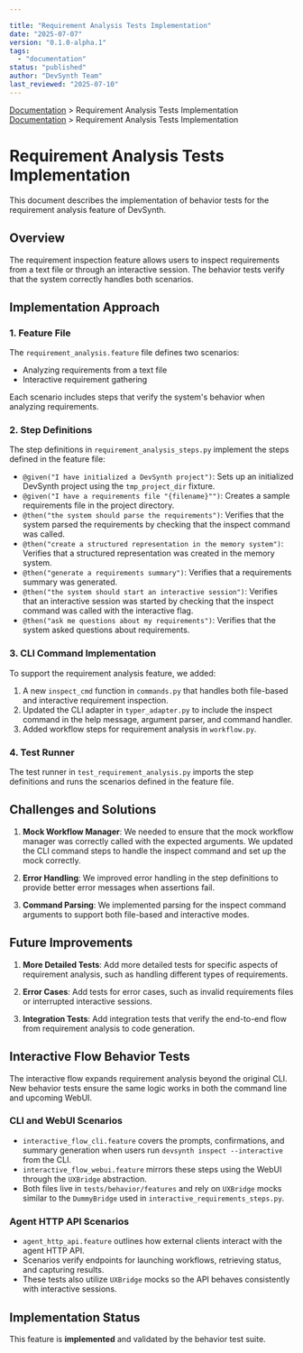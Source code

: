 ```yaml
---

title: "Requirement Analysis Tests Implementation"
date: "2025-07-07"
version: "0.1.0-alpha.1"
tags:
  - "documentation"
status: "published"
author: "DevSynth Team"
last_reviewed: "2025-07-10"
---
```

<div class="breadcrumbs">
<a href="../index.md">Documentation</a> &gt; Requirement Analysis Tests Implementation
</div>

<div class="breadcrumbs">
<a href="../index.md">Documentation</a> &gt; Requirement Analysis Tests Implementation
</div>

# Requirement Analysis Tests Implementation

This document describes the implementation of behavior tests for the requirement analysis feature of DevSynth.

## Overview

The requirement inspection feature allows users to inspect requirements from a text file or through an interactive session. The behavior tests verify that the system correctly handles both scenarios.

## Implementation Approach

### 1. Feature File

The `requirement_analysis.feature` file defines two scenarios:
- Analyzing requirements from a text file
- Interactive requirement gathering

Each scenario includes steps that verify the system's behavior when analyzing requirements.

### 2. Step Definitions

The step definitions in `requirement_analysis_steps.py` implement the steps defined in the feature file:

- `@given("I have initialized a DevSynth project")`: Sets up an initialized DevSynth project using the `tmp_project_dir` fixture.
- `@given("I have a requirements file "{filename}"")`: Creates a sample requirements file in the project directory.
- `@then("the system should parse the requirements")`: Verifies that the system parsed the requirements by checking that the inspect command was called.
- `@then("create a structured representation in the memory system")`: Verifies that a structured representation was created in the memory system.
- `@then("generate a requirements summary")`: Verifies that a requirements summary was generated.
- `@then("the system should start an interactive session")`: Verifies that an interactive session was started by checking that the inspect command was called with the interactive flag.
- `@then("ask me questions about my requirements")`: Verifies that the system asked questions about requirements.

### 3. CLI Command Implementation

To support the requirement analysis feature, we added:

1. A new `inspect_cmd` function in `commands.py` that handles both file-based and interactive requirement inspection.
2. Updated the CLI adapter in `typer_adapter.py` to include the inspect command in the help message, argument parser, and command handler.
3. Added workflow steps for requirement analysis in `workflow.py`.

### 4. Test Runner

The test runner in `test_requirement_analysis.py` imports the step definitions and runs the scenarios defined in the feature file.

## Challenges and Solutions

1. **Mock Workflow Manager**: We needed to ensure that the mock workflow manager was correctly called with the expected arguments. We updated the CLI command steps to handle the inspect command and set up the mock correctly.

2. **Error Handling**: We improved error handling in the step definitions to provide better error messages when assertions fail.

3. **Command Parsing**: We implemented parsing for the inspect command arguments to support both file-based and interactive modes.

## Future Improvements

1. **More Detailed Tests**: Add more detailed tests for specific aspects of requirement analysis, such as handling different types of requirements.

2. **Error Cases**: Add tests for error cases, such as invalid requirements files or interrupted interactive sessions.

3. **Integration Tests**: Add integration tests that verify the end-to-end flow from requirement analysis to code generation.

## Interactive Flow Behavior Tests

The interactive flow expands requirement analysis beyond the original CLI. New behavior tests ensure the same logic works in both the command line and upcoming WebUI.

### CLI and WebUI Scenarios

- `interactive_flow_cli.feature` covers the prompts, confirmations, and summary generation when users run `devsynth inspect --interactive` from the CLI.
- `interactive_flow_webui.feature` mirrors these steps using the WebUI through the `UXBridge` abstraction.
- Both files live in `tests/behavior/features` and rely on `UXBridge` mocks similar to the `DummyBridge` used in `interactive_requirements_steps.py`.

### Agent HTTP API Scenarios

- `agent_http_api.feature` outlines how external clients interact with the agent HTTP API.
- Scenarios verify endpoints for launching workflows, retrieving status, and capturing results.
- These tests also utilize `UXBridge` mocks so the API behaves consistently with interactive sessions.
## Implementation Status

This feature is **implemented** and validated by the behavior test suite.
